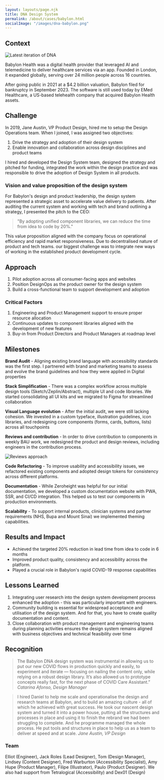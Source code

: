 ```yaml
---
layout: layouts/page.njk
title: DNA Design System
permalink: /about/cases/babylon.html
socialImage: "/images/dna-babylon.png"
---
```


## Context
![Latest iteration of DNA](/images/dna-babylon.png "A Latest iteration of DNA")

Babylon Health was a digital health provider that leveraged AI and telemedicine to deliver healthcare services via an app.
Founded in London, it expanded globally, serving over 24 million people across 16 countries.

After going public in 2021 at a $4.2 billion valuation, Babylon filed for bankruptcy in September 2023. The software is still used today by EMed Healthcare, a US-based telehealth company that acquired Babylon Health assets. 

## Challenge

In 2019, Jane Austin, VP Product Design, hired me to setup the Design Operations team. When I joined, I was assigned two objectives:

1. Drive the strategy and adoption of their design system
2. Enable innovation and collaboration across design disciplines and product teams 

I hired and developed the Design System team, designed the strategy and pitched for funding, integrated the work within the design practice and was responsible to drive the adoption of Design System in all products. 

### Vision and value proposition of the design system

For Babylon's design and product leadership, the design system represented a strategic asset to accelerate value delivery to patients. 
After auditing the current system and working with tech and brand outlining a strategy, I presented the pitch to the CEO:

> "By adopting unified component libraries, we can reduce the time from idea to code by 20%."

This value proposition aligned with the company focus on operational efficiency and rapid market responsiveness. Due to decentralised nature of product and tech teams.
our biggest challenge was to integrate new ways of working in the established product development cycle.  


## Approach

1. Pilot adoption across all consumer-facing apps and websites
2. Position DesignOps as the product owner for the design system
3. Build a cross-functional team to support development and adoption

### Critical Factors

1. Engineering and Product Management support to ensure proper resource allocation 
2. Continuous updates to component libraries aligned with the development of new features
3. Buy-in from Product Directors and Product Managers at roadmap level

## Milestones 

**Brand Audit** - Aligning existing brand language with accessibility standards was the first step. I partnered with brand and marketing teams to assess and evolve the brand guidelines and how they were applied in Digital properties

**Stack Simplification** - There was a complex workflow across multiple design tools (Sketch/Zeplin/Abstract), multiple UI and code libraries. We started consolidating all UI kits and we migrated to Figma for streamlined collaboration

**Visual Language evolution** - After the initial audit, we were still lacking cohesion. We invested in a custom typeface, illustration guidelines, icon libraries, and redesigning core components (forms, cards, buttons, lists) across all touchpoints 

**Reviews and contribution** - In order to drive contribution to components in weekly BAU work, we redesigned the product and design reviews, including engineers in the contribution process.

![Reviews approach](/images/reviews-babylon.png "Driving adoption through feedback loops")

**Code Refactoring** -  To improve usability and accessibility issues, we refactored existing components and adopted design tokens for consistency across different platforms. 

**Documentation** - While Zeroheight was helpful for our initial documentation, we developed a custom documentation website with PWA, SSR, and CI/CD integration. This helped us to test our components in production environments.  

**Scalability** - To support internal products, clinician systems and partner requirements (NHS, Bupa and Mount Sinai) we implemented theming capabilities.  

## Results and Impact

- Achieved the targeted 20% reduction in lead time from idea to code in 6 months
- Improved product quality, consistency and accessibility across the platform. 
- Played a crucial role in Babylon's rapid COVID-19 response capabilities 

## Lessons Learned

1. Integrating user research into the design system development process enhanced the adoption  - this was particularly important with engineers.   
2. Community building is essential for widespread acceptance and utilisation of the design system. And for that, you have to create quality documentation and content. 
3. Close collaboration with product management and engineering teams during planning activities ensures the design system remains aligned with business objectives and technical feasibility over time 

## Recognition
> The Babylon DNA design system was instrumental in allowing us to put our new COVID flows in production quickly and easily, to experiment and iterate — focusing on nailing the content only, while relying on a robust design library. It’s also allowed us to prototype concepts really fast, for the next phase of COVID Care Assistant.”
   *Catarina Afonso, Design Manager* 

> I hired Daniel to help me scale and operationalise the design and research teams at Babylon, and to build an amazing culture - all of which he achieved with great success.
  He took our nascent design system and turned it into a power house, putting all the structures and processes in place and using it to finish the rebrand we had been struggling to complete. And he programme managed the whole process. He put tools and structures in place to help us as a team to deliver at speed and at scale.
  *Jane Austin, VP Design*  

### Team 
Elliot (Engineer), Jack Roles (Lead Designer), Tom (Design Manager), Lindsey (Content Designer), Fred Warburton (Accessibility Specialist), Amy Hupe (Product Manager), Filipe (Illustrator), Paulo (Product Designer). We also had support from Tetralogical (Accessibility) and Dex01 (Design) 


